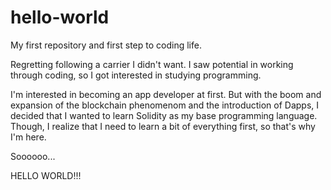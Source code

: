# hello-world
My first repository and first step to coding life. 

Regretting following a carrier I didn't want. I saw potential in working through coding, so I got interested in studying programming. 

I'm interested in becoming an app developer at first. But with the boom and expansion of the blockchain phenomenom and the introduction of Dapps, I decided that I wanted to learn Solidity as my base programming language. Though, I realize that I need to learn a bit of everything first, so that's why I'm here. 

Soooooo...

HELLO WORLD!!!

